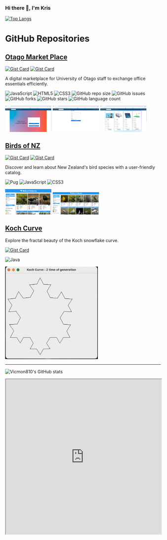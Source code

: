 ### Hi there 👋, I'm Kris
[![Top Langs](https://github-readme-stats.vercel.app/api/top-langs/?username=vicmon810&layout=pie)](https://github.com/vicmon810/github-readme-stats)



<!--
**vicmon810/vicmon810** is a ✨ _special_ ✨ repository because its `README.md` (this file) appears on your GitHub profile.

Here are some ideas to get you started:

- 🔭 I’m currently working on ...
- 🌱 I’m currently learning ...
- 👯 I’m looking to collaborate on ...
- 🤔 I’m looking for help with ...
- 💬 Ask me about ...
- 📫 How to reach me: ...
- 😄 Pronouns: ...
- ⚡ Fun fact: ...
-->

# GitHub Repositories

## [Otago Market Place](https://github.com/vicmon810/Otago__Market__place)
[![Gist Card](https://github-readme-stats.vercel.app/api/gist?id=61bae4e43d3357b5f9c135298d2fc47d)](https://gist.github.com/vicmon810/61bae4e43d3357b5f9c135298d2fc47d)
[![Gist Card](https://github-readme-stats.vercel.app/api/gist?id=38de66a5d14265d3a344b0a061166b2c)](https://gist.github.com/vicmon810/38de66a5d14265d3a344b0a061166b2c)

A digital marketplace for University of Otago staff to exchange office essentials efficiently.

![JavaScript](https://img.shields.io/badge/JavaScript-%23323330.svg?style=for-the-badge&logo=javascript&logoColor=%23F7DF1E)
![HTML5](https://img.shields.io/badge/HTML5-E34F26?style=for-the-badge&logo=html5&logoColor=white)
![CSS3](https://img.shields.io/badge/CSS3-1572B6?style=for-the-badge&logo=css3&logoColor=white)
![GitHub repo size](https://img.shields.io/github/repo-size/vicmon810/Otago__Market__place?style=flat-square)
![GitHub issues](https://img.shields.io/github/issues/vicmon810/Otago__Market__place?style=flat-square)
![GitHub forks](https://img.shields.io/github/forks/vicmon810/Otago__Market__place?style=flat-square)
![GitHub stars](https://img.shields.io/github/stars/vicmon810/Otago__Market__place?style=flat-square)
![GitHub language count](https://img.shields.io/github/languages/count/vicmon810/Otago__Market__place?style=flat-square)

<p align="left">
  <img src="login.png" alt="login" width="150"/>
  <img src="creating.png" alt="creating" width="150"/>
  <img src="viewing.png" alt="view" width="150"/>
</p>

## [Birds of NZ](https://github.com/vicmon810/Brids-of-NZ)
[![Gist Card](https://github-readme-stats.vercel.app/api/gist?id=8445855169f0660c6ccdf161ffc9d764)](https://gist.github.com/vicmon810/8445855169f0660c6ccdf161ffc9d764)
[![Gist Card](https://github-readme-stats.vercel.app/api/gist?id=2e5da3e2d7683dbdd0d4d447d294309e)](https://gist.github.com/vicmon810/2e5da3e2d7683dbdd0d4d447d294309e)


Discover and learn about New Zealand's bird species with a user-friendly catalog.

![Pug](https://img.shields.io/badge/Pug-A86454?style=for-the-badge&logo=pug&logoColor=white)
![JavaScript](https://img.shields.io/badge/JavaScript-F7DF1E?style=for-the-badge&logo=javascript&logoColor=black)
![CSS3](https://img.shields.io/badge/CSS3-1572B6?style=for-the-badge&logo=css3&logoColor=white)

<p align="left">
  <img src="demo1.png" alt="bird1" width="150"/>
  <img src="demo2.png" alt="bird2" width="150"/>
</p>

## [Koch Curve](https://github.com/vicmon810/Koch_curve)
Explore the fractal beauty of the Koch snowflake curve.


[![Gist Card](https://github-readme-stats.vercel.app/api/gist?id=6dba6795938ba63523a2ee9d1ab72e10)](https://gist.github.com/vicmon810/6dba6795938ba63523a2ee9d1ab72e10)


![Java](https://img.shields.io/badge/Java-007396?style=for-the-badge&logo=java&logoColor=white)

<p align="left">
  <img src="display.gif" alt="curve" width="300"/>
</p>

---

![Vicmon810's GitHub stats](https://github-readme-stats.vercel.app/api?username=vicmon810&show_icons=true&theme=Gradient)

<iframe src="https://honzaap.github.io/GithubCity/?name=vicmon810&year=2023" width="100%" height="500"></iframe>

